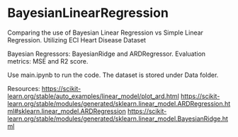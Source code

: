# BayesianLinearRegression
Comparing the use of Bayesian Linear Regression vs Simple Linear Regression.
Utilizing ECI Heart Disease Dataset

Bayesian Regressors: BayesianRidge and ARDRegressor.
Evaluation metrics: MSE and R2 score.

Use main.ipynb to run the code. The dataset is stored under Data folder.

Resources:
https://scikit-learn.org/stable/auto_examples/linear_model/plot_ard.html
https://scikit-learn.org/stable/modules/generated/sklearn.linear_model.ARDRegression.html#sklearn.linear_model.ARDRegression
https://scikit-learn.org/stable/modules/generated/sklearn.linear_model.BayesianRidge.html
